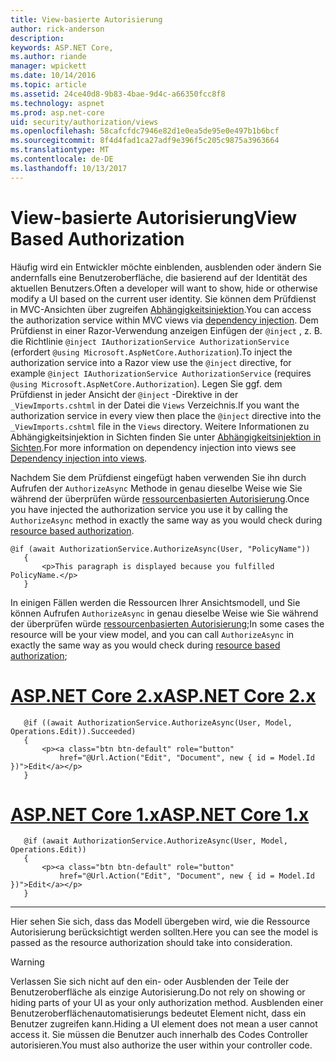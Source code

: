 ```yaml
---
title: View-basierte Autorisierung
author: rick-anderson
description: 
keywords: ASP.NET Core,
ms.author: riande
manager: wpickett
ms.date: 10/14/2016
ms.topic: article
ms.assetid: 24ce40d8-9b83-4bae-9d4c-a66350fcc8f8
ms.technology: aspnet
ms.prod: asp.net-core
uid: security/authorization/views
ms.openlocfilehash: 58cafcfdc7946e82d1e0ea5de95e0e497b1b6bcf
ms.sourcegitcommit: 8f4d4fad1ca27adf9e396f5c205c9875a3963664
ms.translationtype: MT
ms.contentlocale: de-DE
ms.lasthandoff: 10/13/2017
---
```

# <a name="view-based-authorization"></a><span data-ttu-id="33584-103">View-basierte Autorisierung</span><span class="sxs-lookup"><span data-stu-id="33584-103">View Based Authorization</span></span>

<a name="security-authorization-views"></a>

<span data-ttu-id="33584-104">Häufig wird ein Entwickler möchte einblenden, ausblenden oder ändern Sie andernfalls eine Benutzeroberfläche, die basierend auf der Identität des aktuellen Benutzers.</span><span class="sxs-lookup"><span data-stu-id="33584-104">Often a developer will want to show, hide or otherwise modify a UI based on the current user identity.</span></span> <span data-ttu-id="33584-105">Sie können dem Prüfdienst in MVC-Ansichten über zugreifen [Abhängigkeitsinjektion](../../fundamentals/dependency-injection.md#fundamentals-dependency-injection).</span><span class="sxs-lookup"><span data-stu-id="33584-105">You can access the authorization service within MVC views via [dependency injection](../../fundamentals/dependency-injection.md#fundamentals-dependency-injection).</span></span> <span data-ttu-id="33584-106">Dem Prüfdienst in einer Razor-Verwendung anzeigen Einfügen der `@inject` , z. B. die Richtlinie `@inject IAuthorizationService AuthorizationService` (erfordert `@using Microsoft.AspNetCore.Authorization`).</span><span class="sxs-lookup"><span data-stu-id="33584-106">To inject the authorization service into a Razor view use the `@inject` directive, for example `@inject IAuthorizationService AuthorizationService` (requires `@using Microsoft.AspNetCore.Authorization`).</span></span> <span data-ttu-id="33584-107">Legen Sie ggf. dem Prüfdienst in jeder Ansicht der `@inject` -Direktive in der `_ViewImports.cshtml` in der Datei die `Views` Verzeichnis.</span><span class="sxs-lookup"><span data-stu-id="33584-107">If you want the authorization service in every view then place the `@inject` directive into the `_ViewImports.cshtml` file in the `Views` directory.</span></span> <span data-ttu-id="33584-108">Weitere Informationen zu Abhängigkeitsinjektion in Sichten finden Sie unter [Abhängigkeitsinjektion in Sichten](../../mvc/views/dependency-injection.md).</span><span class="sxs-lookup"><span data-stu-id="33584-108">For more information on dependency injection into views see [Dependency injection into views](../../mvc/views/dependency-injection.md).</span></span>

<span data-ttu-id="33584-109">Nachdem Sie dem Prüfdienst eingefügt haben verwenden Sie ihn durch Aufrufen der `AuthorizeAsync` Methode in genau dieselbe Weise wie Sie während der überprüfen würde [ressourcenbasierten Autorisierung](resourcebased.md#security-authorization-resource-based-imperative).</span><span class="sxs-lookup"><span data-stu-id="33584-109">Once you have injected the authorization service you use it by calling the `AuthorizeAsync` method in exactly the same way as you would check during [resource based authorization](resourcebased.md#security-authorization-resource-based-imperative).</span></span>

```cshtml
@if (await AuthorizationService.AuthorizeAsync(User, "PolicyName"))
   {
       <p>This paragraph is displayed because you fulfilled PolicyName.</p>
   }
   ```

<span data-ttu-id="33584-110">In einigen Fällen werden die Ressourcen Ihrer Ansichtsmodell, und Sie können Aufrufen `AuthorizeAsync` in genau dieselbe Weise wie Sie während der überprüfen würde [ressourcenbasierten Autorisierung](resourcebased.md#security-authorization-resource-based-imperative);</span><span class="sxs-lookup"><span data-stu-id="33584-110">In some cases the resource will be your view model, and you can call `AuthorizeAsync` in exactly the same way as you would check during [resource based authorization](resourcebased.md#security-authorization-resource-based-imperative);</span></span>

# <a name="aspnet-core-2xtabaspnetcore2x"></a>[<span data-ttu-id="33584-111">ASP.NET Core 2.x</span><span class="sxs-lookup"><span data-stu-id="33584-111">ASP.NET Core 2.x</span></span>](#tab/aspnetcore2x)

```cshtml
   @if ((await AuthorizationService.AuthorizeAsync(User, Model, Operations.Edit)).Succeeded)
   {
       <p><a class="btn btn-default" role="button"
           href="@Url.Action("Edit", "Document", new { id = Model.Id })">Edit</a></p>
   }
   ```

# <a name="aspnet-core-1xtabaspnetcore1x"></a>[<span data-ttu-id="33584-112">ASP.NET Core 1.x</span><span class="sxs-lookup"><span data-stu-id="33584-112">ASP.NET Core 1.x</span></span>](#tab/aspnetcore1x)

```cshtml
   @if (await AuthorizationService.AuthorizeAsync(User, Model, Operations.Edit))
   {
       <p><a class="btn btn-default" role="button"
           href="@Url.Action("Edit", "Document", new { id = Model.Id })">Edit</a></p>
   }
   ```
---

<span data-ttu-id="33584-113">Hier sehen Sie sich, dass das Modell übergeben wird, wie die Ressource Autorisierung berücksichtigt werden sollten.</span><span class="sxs-lookup"><span data-stu-id="33584-113">Here you can see the model is passed as the resource authorization should take into consideration.</span></span>

>[!WARNING]
><span data-ttu-id="33584-114">Verlassen Sie sich nicht auf den ein- oder Ausblenden der Teile der Benutzeroberfläche als einzige Autorisierung.</span><span class="sxs-lookup"><span data-stu-id="33584-114">Do not rely on showing or hiding parts of your UI as your only authorization method.</span></span> <span data-ttu-id="33584-115">Ausblenden einer Benutzeroberflächenautomatisierungs bedeutet Element nicht, dass ein Benutzer zugreifen kann.</span><span class="sxs-lookup"><span data-stu-id="33584-115">Hiding a UI element does not mean a user cannot access it.</span></span> <span data-ttu-id="33584-116">Sie müssen die Benutzer auch innerhalb des Codes Controller autorisieren.</span><span class="sxs-lookup"><span data-stu-id="33584-116">You must also authorize the user within your controller code.</span></span>
